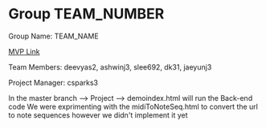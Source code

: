 # Group TEAM_NUMBER
Group Name: TEAM_NAME

[MVP Link](http://cs196.cs.illinois.edu)

Team Members: deevyas2, ashwinj3, slee692, dk31, jaeyunj3

Project Manager: csparks3

In the master branch --> Project --> demoindex.html will run the Back-end code
We were exprimenting with the midiToNoteSeq.html to convert the url to note sequences however we didn't implement it yet
